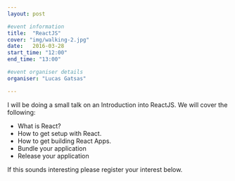 ```yaml
---
layout: post

#event information
title:  "ReactJS"
cover: "img/walking-2.jpg"
date:   2016-03-28
start_time: "12:00"
end_time: "13:00"

#event organiser details
organiser: "Lucas Gatsas"

---
```


I will be doing a small talk on an Introduction into ReactJS. We will cover the following:

- What is React?
- How to get setup with React.
- How to get building React Apps.
- Bundle your application
- Release your application

If this sounds interesting please register your interest below.
